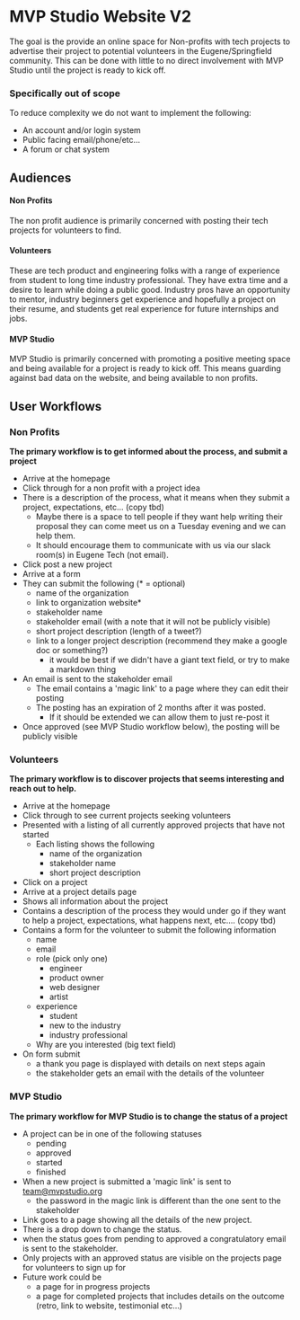 # MVP Studio Website V2

The goal is the provide an online space for Non-profits with tech projects to advertise their project to potential
 volunteers in the Eugene/Springfield community.
This can be done with little to no direct involvement with MVP Studio until the project is ready to kick off.

### Specifically out of scope

To reduce complexity we do not want to implement the following:

- An account and/or login system
- Public facing email/phone/etc...
- A forum or chat system

## Audiences

#### Non Profits

The non profit audience is primarily concerned with posting their tech projects for volunteers to find.

#### Volunteers

These are tech product and engineering folks with a range of experience from student to long time industry professional.
They have extra time and a desire to learn while doing a public good.
Industry pros have an opportunity to mentor, industry beginners get experience and hopefully a project on their resume, and 
students get real experience for future internships and jobs.

#### MVP Studio

MVP Studio is primarily concerned with promoting a positive meeting space and being available for a project is ready to kick off.
This means guarding against bad data on the website, and being available to non profits.

## User Workflows

### Non Profits

**The primary workflow is to get informed about the process, and submit a project**

- Arrive at the homepage
- Click through for a non profit with a project idea
- There is a description of the process, what it means when they submit a project, expectations, etc... (copy tbd)
    - Maybe there is a space to tell people if they want help writing their proposal they can come meet us on a Tuesday
    evening and we can help them.
    - It should encourage them to communicate with us via our slack room(s) in Eugene Tech (not email).
- Click post a new project
- Arrive at a form 
- They can submit the following (* = optional)
    - name of the organization
    - link to organization website*
    - stakeholder name
    - stakeholder email (with a note that it will not be publicly visible)
    - short project description (length of a tweet?)
    - link to a longer project description (recommend they make a google doc or something?)
        - it would be best if we didn't have a giant text field, or try to make a markdown thing
- An email is sent to the stakeholder email
    - The email contains a 'magic link' to a page where they can edit their posting
    - The posting has an expiration of 2 months after it was posted.
        - If it should be extended we can allow them to just re-post it
- Once approved (see MVP Studio workflow below), the posting will be publicly visible

### Volunteers

**The primary workflow is to discover projects that seems interesting and reach out to help.**

- Arrive at the homepage
- Click through to see current projects seeking volunteers
- Presented with a listing of all currently approved projects that have not started
    - Each listing shows the following
        - name of the organization
        - stakeholder name
        - short project description
- Click on a project
- Arrive at a project details page
- Shows all information about the project
- Contains a description of the process they would under go if they want to help a project, 
expectations, what happens next, etc.... (copy tbd)
- Contains a form for the volunteer to submit the following information
    - name
    - email
    - role (pick only one)
        - engineer
        - product owner
        - web designer
        - artist
    - experience
        - student
        - new to the industry
        - industry professional
    - Why are you interested (big text field)
- On form submit 
    - a thank you page is displayed with details on next steps again
    - the stakeholder gets an email with the details of the volunteer

### MVP Studio

**The primary workflow for MVP Studio is to change the status of a project**

- A project can be in one of the following statuses
    - pending
    - approved
    - started
    - finished
- When a new project is submitted a 'magic link' is sent to team@mvpstudio.org
    - the password in the magic link is different than the one sent to the stakeholder
- Link goes to a page showing all the details of the new project.
- There is a drop down to change the status.
- when the status goes from pending to approved a congratulatory email is sent to the stakeholder.
- Only projects with an approved status are visible on the projects page for volunteers to sign up for
- Future work could be
    - a page for in progress projects
    - a page for completed projects that includes details on the outcome (retro, link to website, testimonial etc...)

